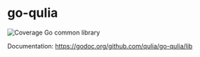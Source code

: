 # go-qulia
![Coverage](https://img.shields.io/badge/Coverage-99.7%25-brightgreen)
Go common library

Documentation: https://godoc.org/github.com/qulia/go-qulia/lib
